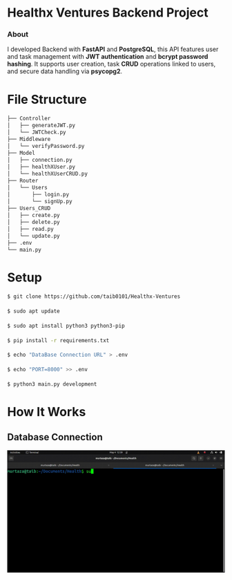 # Healthx Ventures Backend Project

### About

I developed Backend with **FastAPI** and **PostgreSQL**, this API features user and task management with **JWT authentication** and **bcrypt password hashing**. It supports user creation, task **CRUD** operations linked to users, and secure data handling via **psycopg2**.

# File Structure

```
├── Controller
│   ├── generateJWT.py
│   └── JWTCheck.py
├── Middleware
│   └── verifyPassword.py
├── Model
│   ├── connection.py
│   ├── healthXUser.py
│   └── healthXUserCRUD.py
├── Router
│   └── Users
│       ├── login.py
│       └── signUp.py
├── Users_CRUD
│   ├── create.py
│   ├── delete.py
│   ├── read.py
│   └── update.py
├── .env
└── main.py
```

# Setup

```sh
$ git clone https://github.com/taib0101/Healthx-Ventures

$ sudo apt update

$ sudo apt install python3 python3-pip

$ pip install -r requirements.txt

$ echo "DataBase Connection URL" > .env

$ echo "PORT=8000" >> .env

$ python3 main.py development

```

# How It Works
## Database Connection 
<img src="gif/DataBase_Connection.gif" alt="Database_Connection" width="600" />
